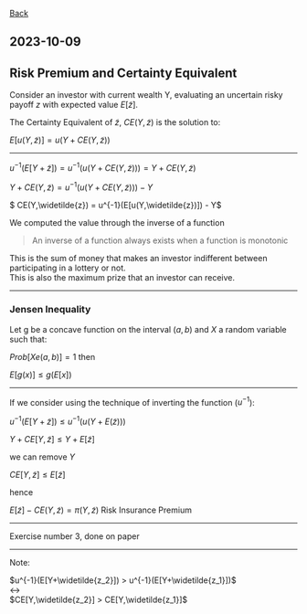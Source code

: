 
[Back](00.md)

## 2023-10-09

## Risk Premium and Certainty Equivalent

Consider an investor with current wealth Y, evaluating an uncertain risky payoff $z$ with expected value $E[\widetilde{z}]$.

The Certainty Equivalent of $\widetilde{z}$, $CE(Y, \widetilde{z})$ is the solution to:

$E[u(Y,\widetilde{z})] = u(Y+CE(Y,\widetilde{z}))$

---

$u^{-1}(E[Y+\widetilde{z}]) = u^{-1}(u(Y+CE(Y,\widetilde{z}))) = Y + CE(Y,\widetilde{z})$

$Y + CE(Y,\widetilde{z}) = u^{-1}(u(Y+CE(Y,\widetilde{z}))) - Y$

$ CE(Y,\widetilde{z}) = u^{-1}(E[u(Y,\widetilde{z})]) - Y$

We computed the value through the inverse of a function
>An inverse of a function always exists when a function is monotonic

This is the sum of money that makes an investor indifferent between participating in a lottery or not.  
This is also the maximum prize that an investor can receive.

---

### Jensen Inequality

Let g be a concave function on the interval $(a,b)$ and $X$ a random variable such that:

$Prob[X e (a,b)]=1$ then  

$E[g(x)] \leq g(E[x])$

---

If we consider using the technique of inverting the function ($u^{-1}$):

$u^{-1}(E[Y+\widetilde{z}]) \leq u^{-1}(u(Y+E(\widetilde{z})))$

$Y + CE[Y,\widetilde{z}] \leq Y + E[\widetilde{z}]$

we can remove $Y$

$CE[Y,\widetilde{z}] \leq E[\widetilde{z}]$

hence

$E[\widetilde{z}] - CE(Y, \widetilde{z}) = \pi (Y, \widetilde{z})$ Risk Insurance Premium

---

Exercise number 3, done on paper

---

Note:

$u^{-1}(E[Y+\widetilde{z_2}]) > u^{-1}(E[Y+\widetilde{z_1}])$  
$\leftrightarrow$  
$CE[Y,\widetilde{z_2}] > CE[Y,\widetilde{z_1}]$